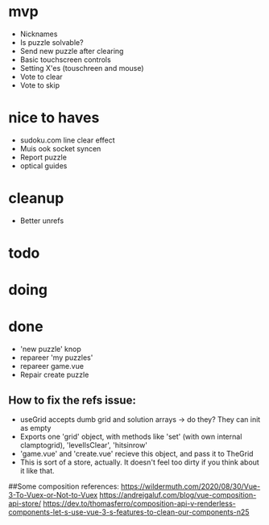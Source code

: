 # mvp
- Nicknames
- Is puzzle solvable?
- Send new puzzle after clearing
- Basic touchscreen controls
- Setting X'es (touschreen and mouse)
- Vote to clear
- Vote to skip

# nice to haves
- sudoku.com line clear effect
- Muis ook socket syncen
- Report puzzle
- optical guides

# cleanup
- Better unrefs

# todo

# doing

# done
- 'new puzzle' knop
- repareer 'my puzzles'
- repareer game.vue
- Repair create puzzle



## How to fix the refs issue:

- useGrid accepts dumb grid and solution arrays -> do they? They can init as empty
- Exports one 'grid' object, with methods like 'set' (with own internal clamptogrid), 'levelIsClear', 'hitsinrow'
- 'game.vue' and 'create.vue' recieve this object, and pass it to TheGrid
- This is sort of a store, actually. It doesn't feel too dirty if you think about it like that.


##Some composition references: 
https://wildermuth.com/2020/08/30/Vue-3-To-Vuex-or-Not-to-Vuex
https://andrejgaluf.com/blog/vue-composition-api-store/
https://dev.to/thomasferro/composition-api-v-renderless-components-let-s-use-vue-3-s-features-to-clean-our-components-n25